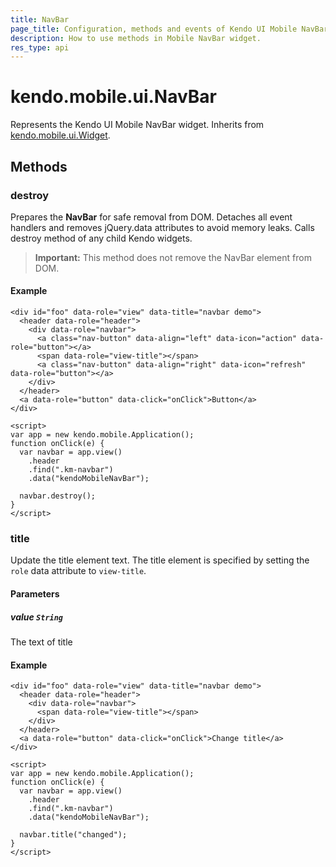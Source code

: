 ```yaml
---
title: NavBar
page_title: Configuration, methods and events of Kendo UI Mobile NavBar
description: How to use methods in Mobile NavBar widget.
res_type: api
---
```


# kendo.mobile.ui.NavBar

Represents the Kendo UI Mobile NavBar widget. Inherits from [kendo.mobile.ui.Widget](/api/javascript/mobile/ui/mobilewidget).

## Methods

### destroy
Prepares the **NavBar** for safe removal from DOM. Detaches all event handlers and removes jQuery.data attributes to avoid memory leaks. Calls destroy method of any child Kendo widgets.

> **Important:** This method does not remove the NavBar element from DOM.

#### Example

    <div id="foo" data-role="view" data-title="navbar demo">
      <header data-role="header">
        <div data-role="navbar">
          <a class="nav-button" data-align="left" data-icon="action" data-role="button"></a>
          <span data-role="view-title"></span>
          <a class="nav-button" data-align="right" data-icon="refresh" data-role="button"></a>
        </div>
      </header>
      <a data-role="button" data-click="onClick">Button</a>
    </div>

    <script>
    var app = new kendo.mobile.Application();
    function onClick(e) {
      var navbar = app.view()
        .header
        .find(".km-navbar")
        .data("kendoMobileNavBar");

      navbar.destroy();
    }
    </script>

### title

Update the title element text. The title element is specified by setting the `role` data attribute to `view-title`.

#### Parameters

##### value `String`

The text of title

#### Example

    <div id="foo" data-role="view" data-title="navbar demo">
      <header data-role="header">
        <div data-role="navbar">
          <span data-role="view-title"></span>
        </div>
      </header>
      <a data-role="button" data-click="onClick">Change title</a>
    </div>

    <script>
    var app = new kendo.mobile.Application();
    function onClick(e) {
      var navbar = app.view()
        .header
        .find(".km-navbar")
        .data("kendoMobileNavBar");

      navbar.title("changed");
    }
    </script>

